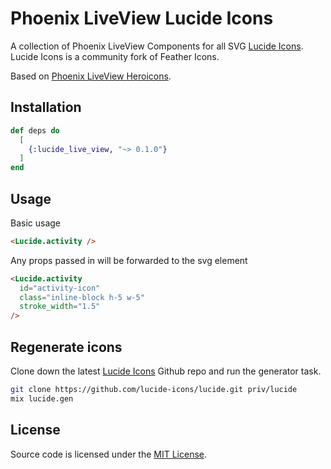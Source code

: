 # Phoenix LiveView Lucide Icons

A collection of Phoenix LiveView Components for all SVG [Lucide Icons](https://https://lucide.dev/). Lucide Icons is a community fork of Feather Icons.

Based on [Phoenix LiveView Heroicons](https://github.com/rocketinsights/heroicons_liveview).

## Installation

```elixir
def deps do
  [
    {:lucide_live_view, "~> 0.1.0"}
  ]
end
```

## Usage

Basic usage

```html
<Lucide.activity />
```

Any props passed in will be forwarded to the svg element

```html
<Lucide.activity
  id="activity-icon"
  class="inline-block h-5 w-5"
  stroke_width="1.5"
/>
```

## Regenerate icons

Clone down the latest [Lucide Icons](https://github.com/lucide-icons/lucide) Github repo and run the generator task.

```bash
git clone https://github.com/lucide-icons/lucide.git priv/lucide
mix lucide.gen
```

## License

Source code is licensed under the [MIT License](LICENSE.md).
